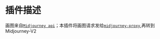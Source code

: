 # 插件描述
画图来自[`Midjourney api`](https://www.thenextleg.io/docs/v2/imagine)；本插件将画图请求发给[`midjourney-proxy`](https://github.com/novicezk/midjourney-proxy),再转到Midjourney-V2
